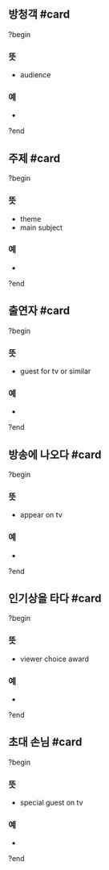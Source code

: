 ## 방청객 #card
?begin
### 뜻
- audience
### 예
-
?end

## 주제 #card
?begin
### 뜻
- theme
- main subject
### 예
-
?end

## 출연자 #card
?begin
### 뜻
- guest for tv or similar
### 예
-
?end

## 방송에 나오다 #card
?begin
### 뜻
- appear on tv
### 예
-
?end

## 인기상을 타다 #card
?begin
### 뜻
- viewer choice award
### 예
-
?end

## 초대 손님 #card
?begin
### 뜻
- special guest on tv
### 예
-
?end
